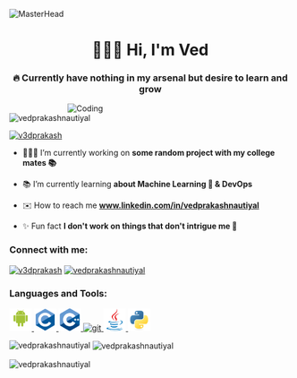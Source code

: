 ![MasterHead](https://indoanalytica.com/static/images/bannerr.gif)

<h1 align="center">🙋🏻‍♂️ Hi, I'm Ved</h1>
<h3 align="center">🔥 Currently have nothing in my arsenal but desire to learn and grow</h3>
<img align="right" alt="Coding" width="400" src="https://camo.githubusercontent.com/5ddf73ad3a205111cf8c686f687fc216c2946a75005718c8da5b837ad9de78c9/68747470733a2f2f7468756d62732e6766796361742e636f6d2f4576696c4e657874446576696c666973682d736d616c6c2e676966">
<p align="left"> <img src="https://komarev.com/ghpvc/?username=vedprakashnautiyal&label=Profile%20views&color=0e75b6&style=flat" alt="vedprakashnautiyal" /> </p>

<p align="left"> <a href="https://twitter.com/v3dprakash" target="blank"><img src="https://img.shields.io/twitter/follow/v3dprakash?logo=twitter&style=for-the-badge" alt="v3dprakash" /></a> </p>

- 🧑🏻‍💻 I’m currently working on **some random project with my college mates 📚**

- 📚 I’m currently learning **about Machine Learning 🤖 & DevOps**

- ✉️ How to reach me **www.linkedin.com/in/vedprakashnautiyal**

- ✨ Fun fact **I don't work on things that don't intrigue me 🧐**

<h3 align="left">Connect with me:</h3>
<p align="left">
<a href="https://twitter.com/v3dprakash" target="blank"><img align="center" src="https://raw.githubusercontent.com/rahuldkjain/github-profile-readme-generator/master/src/images/icons/Social/twitter.svg" alt="v3dprakash" height="30" width="40" /></a>
<a href="https://linkedin.com/in/vedprakashnautiyal" target="blank"><img align="center" src="https://raw.githubusercontent.com/rahuldkjain/github-profile-readme-generator/master/src/images/icons/Social/linked-in-alt.svg" alt="vedprakashnautiyal" height="30" width="40" /></a>
</p>

<h3 align="left">Languages and Tools:</h3>
<p align="left"> <a href="https://developer.android.com" target="_blank" rel="noreferrer"> <img src="https://raw.githubusercontent.com/devicons/devicon/master/icons/android/android-original-wordmark.svg" alt="android" width="40" height="40"/> </a> <a href="https://www.cprogramming.com/" target="_blank" rel="noreferrer"> <img src="https://raw.githubusercontent.com/devicons/devicon/master/icons/c/c-original.svg" alt="c" width="40" height="40"/> </a> <a href="https://www.w3schools.com/cpp/" target="_blank" rel="noreferrer"> <img src="https://raw.githubusercontent.com/devicons/devicon/master/icons/cplusplus/cplusplus-original.svg" alt="cplusplus" width="40" height="40"/> </a> <a href="https://git-scm.com/" target="_blank" rel="noreferrer"> <img src="https://www.vectorlogo.zone/logos/git-scm/git-scm-icon.svg" alt="git" width="40" height="40"/> </a> <a href="https://www.java.com" target="_blank" rel="noreferrer"> <img src="https://raw.githubusercontent.com/devicons/devicon/master/icons/java/java-original.svg" alt="java" width="40" height="40"/> </a> <a href="https://www.python.org" target="_blank" rel="noreferrer"> <img src="https://raw.githubusercontent.com/devicons/devicon/master/icons/python/python-original.svg" alt="python" width="40" height="40"/> </a> </p>

<p><img align="left" src="https://github-readme-stats.vercel.app/api/top-langs?username=vedprakashnautiyal&show_icons=true&locale=en&layout=compact" alt="vedprakashnautiyal" /></p>

<p>&nbsp;<img align="center" src="https://github-readme-stats.vercel.app/api?username=vedprakashnautiyal&show_icons=true&locale=en" alt="vedprakashnautiyal" /></p>

<p><img align="center" src="https://github-readme-streak-stats.herokuapp.com/?user=vedprakashnautiyal&" alt="vedprakashnautiyal" /></p>
